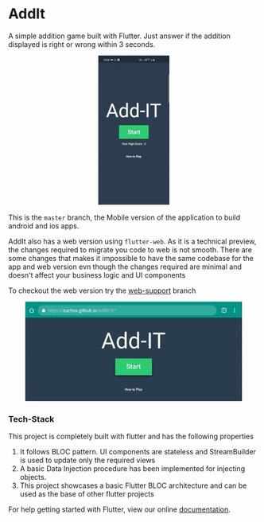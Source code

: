 # AddIt

A simple addition game built with Flutter. Just answer if the addition displayed is right or wrong within 3 seconds.

<p align="center"><img src="https://github.com/suchoX/addIt/blob/master/Art/preview.gif" height="300"></p>

This is the `master` branch, the Mobile version of the application to build android and ios apps.


AddIt also has a web version using `flutter-web`. As it is a technical preview, the changes required to migrate you code to web is not smooth. There are some changes that makes it impossible to have the same codebase for the app and web version evn though the changes required are minimal and doesn't affect your business logic and UI components

To checkout the web version try the [web-support](https://github.com/suchoX/addIt/tree/web-support) branch
<p align="center"><img src="https://github.com/suchoX/addIt/blob/web-support/Art/web-preview.gif" height="200"></p>

### Tech-Stack
This project is completely built with flutter and has the following properties
1. It follows BLOC pattern. UI components are stateless and StreamBuilder is used to update only the required views
2. A basic Data Injection procedure has been implemented for injecting objects.
3. This project showcases a basic Flutter BLOC architecture and can be used as the base of other flutter projects

For help getting started with Flutter, view our online
[documentation](https://flutter.io/).
